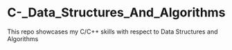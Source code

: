 # C-_Data_Structures_And_Algorithms
This repo showcases my C/C++ skills with respect to Data Structures and Algorithms
